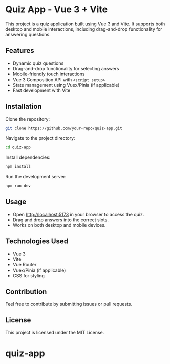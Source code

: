 # Quiz App - Vue 3 + Vite

This project is a quiz application built using Vue 3 and Vite. It supports both desktop and mobile interactions, including drag-and-drop functionality for answering questions.

## Features

- Dynamic quiz questions
- Drag-and-drop functionality for selecting answers
- Mobile-friendly touch interactions
- Vue 3 Composition API with `<script setup>`
- State management using Vuex/Pinia (if applicable)
- Fast development with Vite

## Installation

Clone the repository:

```sh
git clone https://github.com/your-repo/quiz-app.git
```

Navigate to the project directory:

```sh
cd quiz-app
```

Install dependencies:

```sh
npm install
```

Run the development server:

```sh
npm run dev
```

## Usage

- Open [http://localhost:5173](http://localhost:5173) in your browser to access the quiz.
- Drag and drop answers into the correct slots.
- Works on both desktop and mobile devices.

## Technologies Used

- Vue 3
- Vite
- Vue Router
- Vuex/Pinia (if applicable)
- CSS for styling

## Contribution

Feel free to contribute by submitting issues or pull requests.

## License

This project is licensed under the MIT License.

# quiz-app
